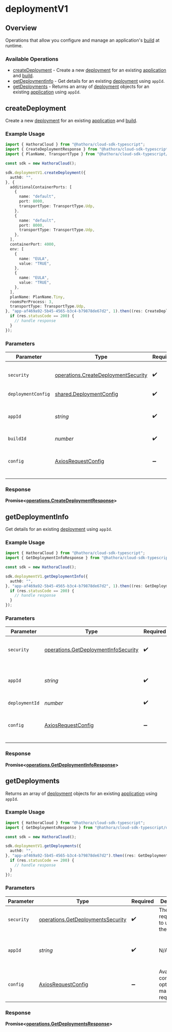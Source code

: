 # deploymentV1

## Overview

Operations that allow you configure and manage an application's [build](https://hathora.dev/docs/concepts/hathora-entities#build) at runtime.

### Available Operations

* [createDeployment](#createdeployment) - Create a new [deployment](https://hathora.dev/docs/concepts/hathora-entities#deployment) for an existing [application](https://hathora.dev/docs/concepts/hathora-entities#application) and [build](https://hathora.dev/docs/concepts/hathora-entities#build).
* [getDeploymentInfo](#getdeploymentinfo) - Get details for an existing [deployment](https://hathora.dev/docs/concepts/hathora-entities#deployment) using `appId`.
* [getDeployments](#getdeployments) - Returns an array of [deployment](https://hathora.dev/docs/concepts/hathora-entities#deployment) objects for an existing [application](https://hathora.dev/docs/concepts/hathora-entities#application) using `appId`.

## createDeployment

Create a new [deployment](https://hathora.dev/docs/concepts/hathora-entities#deployment) for an existing [application](https://hathora.dev/docs/concepts/hathora-entities#application) and [build](https://hathora.dev/docs/concepts/hathora-entities#build).

### Example Usage

```typescript
import { HathoraCloud } from "@hathora/cloud-sdk-typescript";
import { CreateDeploymentResponse } from "@hathora/cloud-sdk-typescript/dist/sdk/models/operations";
import { PlanName, TransportType } from "@hathora/cloud-sdk-typescript/dist/sdk/models/shared";

const sdk = new HathoraCloud();

sdk.deploymentV1.createDeployment({
  auth0: "",
}, {
  additionalContainerPorts: [
    {
      name: "default",
      port: 8000,
      transportType: TransportType.Udp,
    },
    {
      name: "default",
      port: 8000,
      transportType: TransportType.Udp,
    },
  ],
  containerPort: 4000,
  env: [
    {
      name: "EULA",
      value: "TRUE",
    },
    {
      name: "EULA",
      value: "TRUE",
    },
  ],
  planName: PlanName.Tiny,
  roomsPerProcess: 3,
  transportType: TransportType.Udp,
}, "app-af469a92-5b45-4565-b3c4-b79878de67d2", 1).then((res: CreateDeploymentResponse) => {
  if (res.statusCode == 200) {
    // handle response
  }
});
```

### Parameters

| Parameter                                                                                  | Type                                                                                       | Required                                                                                   | Description                                                                                | Example                                                                                    |
| ------------------------------------------------------------------------------------------ | ------------------------------------------------------------------------------------------ | ------------------------------------------------------------------------------------------ | ------------------------------------------------------------------------------------------ | ------------------------------------------------------------------------------------------ |
| `security`                                                                                 | [operations.CreateDeploymentSecurity](../../models/operations/createdeploymentsecurity.md) | :heavy_check_mark:                                                                         | The security requirements to use for the request.                                          |                                                                                            |
| `deploymentConfig`                                                                         | [shared.DeploymentConfig](../../models/shared/deploymentconfig.md)                         | :heavy_check_mark:                                                                         | N/A                                                                                        |                                                                                            |
| `appId`                                                                                    | *string*                                                                                   | :heavy_check_mark:                                                                         | N/A                                                                                        | app-af469a92-5b45-4565-b3c4-b79878de67d2                                                   |
| `buildId`                                                                                  | *number*                                                                                   | :heavy_check_mark:                                                                         | N/A                                                                                        | 1                                                                                          |
| `config`                                                                                   | [AxiosRequestConfig](https://axios-http.com/docs/req_config)                               | :heavy_minus_sign:                                                                         | Available config options for making requests.                                              |                                                                                            |


### Response

**Promise<[operations.CreateDeploymentResponse](../../models/operations/createdeploymentresponse.md)>**


## getDeploymentInfo

Get details for an existing [deployment](https://hathora.dev/docs/concepts/hathora-entities#deployment) using `appId`.

### Example Usage

```typescript
import { HathoraCloud } from "@hathora/cloud-sdk-typescript";
import { GetDeploymentInfoResponse } from "@hathora/cloud-sdk-typescript/dist/sdk/models/operations";

const sdk = new HathoraCloud();

sdk.deploymentV1.getDeploymentInfo({
  auth0: "",
}, "app-af469a92-5b45-4565-b3c4-b79878de67d2", 1).then((res: GetDeploymentInfoResponse) => {
  if (res.statusCode == 200) {
    // handle response
  }
});
```

### Parameters

| Parameter                                                                                    | Type                                                                                         | Required                                                                                     | Description                                                                                  | Example                                                                                      |
| -------------------------------------------------------------------------------------------- | -------------------------------------------------------------------------------------------- | -------------------------------------------------------------------------------------------- | -------------------------------------------------------------------------------------------- | -------------------------------------------------------------------------------------------- |
| `security`                                                                                   | [operations.GetDeploymentInfoSecurity](../../models/operations/getdeploymentinfosecurity.md) | :heavy_check_mark:                                                                           | The security requirements to use for the request.                                            |                                                                                              |
| `appId`                                                                                      | *string*                                                                                     | :heavy_check_mark:                                                                           | N/A                                                                                          | app-af469a92-5b45-4565-b3c4-b79878de67d2                                                     |
| `deploymentId`                                                                               | *number*                                                                                     | :heavy_check_mark:                                                                           | N/A                                                                                          | 1                                                                                            |
| `config`                                                                                     | [AxiosRequestConfig](https://axios-http.com/docs/req_config)                                 | :heavy_minus_sign:                                                                           | Available config options for making requests.                                                |                                                                                              |


### Response

**Promise<[operations.GetDeploymentInfoResponse](../../models/operations/getdeploymentinforesponse.md)>**


## getDeployments

Returns an array of [deployment](https://hathora.dev/docs/concepts/hathora-entities#deployment) objects for an existing [application](https://hathora.dev/docs/concepts/hathora-entities#application) using `appId`.

### Example Usage

```typescript
import { HathoraCloud } from "@hathora/cloud-sdk-typescript";
import { GetDeploymentsResponse } from "@hathora/cloud-sdk-typescript/dist/sdk/models/operations";

const sdk = new HathoraCloud();

sdk.deploymentV1.getDeployments({
  auth0: "",
}, "app-af469a92-5b45-4565-b3c4-b79878de67d2").then((res: GetDeploymentsResponse) => {
  if (res.statusCode == 200) {
    // handle response
  }
});
```

### Parameters

| Parameter                                                                              | Type                                                                                   | Required                                                                               | Description                                                                            | Example                                                                                |
| -------------------------------------------------------------------------------------- | -------------------------------------------------------------------------------------- | -------------------------------------------------------------------------------------- | -------------------------------------------------------------------------------------- | -------------------------------------------------------------------------------------- |
| `security`                                                                             | [operations.GetDeploymentsSecurity](../../models/operations/getdeploymentssecurity.md) | :heavy_check_mark:                                                                     | The security requirements to use for the request.                                      |                                                                                        |
| `appId`                                                                                | *string*                                                                               | :heavy_check_mark:                                                                     | N/A                                                                                    | app-af469a92-5b45-4565-b3c4-b79878de67d2                                               |
| `config`                                                                               | [AxiosRequestConfig](https://axios-http.com/docs/req_config)                           | :heavy_minus_sign:                                                                     | Available config options for making requests.                                          |                                                                                        |


### Response

**Promise<[operations.GetDeploymentsResponse](../../models/operations/getdeploymentsresponse.md)>**

